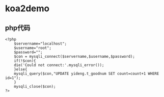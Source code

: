 # koa2demo
## php代码
    <?php
        $servername="localhost";
        $username="root";
        $password="";
        $con = mysqli_connect($servername,$username,$password);
	    if(!$con){
	    die('Could not connect:'.mysqli_error());
	    }else{
	    mysqli_query($con,"UPDATE yideng.t_goodnum SET count=count+1 WHERE id=1");
	    }
        mysqli_close($con);
    ?>
